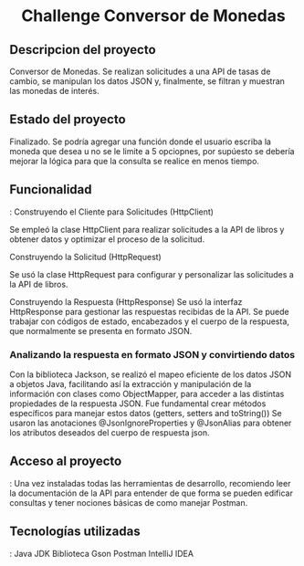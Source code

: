 <h1 align="center"> Challenge Conversor de Monedas </h1>

<h2> Descripcion del proyecto </h2>
Conversor de Monedas. Se realizan solicitudes a una API de tasas de cambio, se manipulan los datos JSON y, finalmente, se filtran y muestran las monedas de interés.

<h2> Estado del proyecto </h2>
Finalizado. Se podría agregar una función donde el usuario escriba la moneda que desea u no se le limite a 5 opciopnes, por supúesto se debería mejorar la lógica para 
que la consulta se realice en menos tiempo.

<h2> Funcionalidad </h2>: 
Construyendo el Cliente para Solicitudes (HttpClient)

Se empleó la clase HttpClient para realizar solicitudes a la API de libros y obtener datos y optimizar el proceso de la solicitud.

Construyendo la Solicitud (HttpRequest)

Se usó la clase HttpRequest para configurar y personalizar las solicitudes a la API de libros. 

Construyendo la Respuesta (HttpResponse)
Se usó la interfaz HttpResponse para gestionar las respuestas recibidas de la API. Se puede trabajar con códigos de estado, 
encabezados y el cuerpo de la respuesta, que normalmente se presenta en formato JSON.

<h3>Analizando la respuesta en formato JSON y convirtiendo datos</h3>

Con la biblioteca Jackson, se realizó el mapeo eficiente de los datos JSON a objetos Java, facilitando así la extracción y manipulación de la información con clases como ObjectMapper, para acceder a las distintas propiedades de la respuesta JSON.
Fue fundamental crear métodos específicos para manejar estos datos (getters, setters and toString())
Se usaron las anotaciones @JsonIgnoreProperties y @JsonAlias para obtener los atributos deseados del cuerpo de respuesta json.

<h2> Acceso al proyecto </h2>: 
Una vez instaladas todas las herramientas de desarrollo, recomiendo leer la documentación de la API para entender de que forma se pueden edificar consultas y tener nociones básicas de como manejar Postman.


<h2> Tecnologías utilizadas </h2>: 
Java JDK
Biblioteca Gson 
Postman 
IntelliJ IDEA
